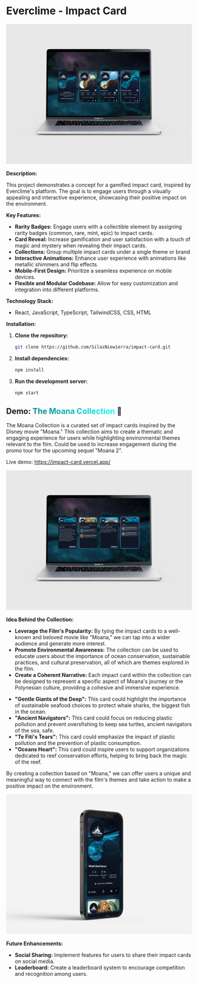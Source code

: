 # Everclime - Impact Card


[![Watch the video](./src/assets/readme/mockup-macbook-reveal.png)](./src/assets/readme/mockup-macbook-reveal.mp4)

<!-- ![alt text](./src/assets/readme/mockup-macbook-reveal.png) -->

**Description:**

This project demonstrates a concept for a gamified impact card, inspired by Everclime's platform. The goal is to engage users through a visually appealing and interactive experience, showcasing their positive impact on the environment.

**Key Features:**

- **Rarity Badges:** Engage users with a collectible element by assigning rarity badges (common, rare, mint, epic) to impact cards.
- **Card Reveal:** Increase gamification and user satisfaction with a touch of magic and mystery when revealing their impact cards.
- **Collections:** Group multiple impact cards under a single theme or brand
- **Interactive Animations:** Enhance user experience with animations like metallic shimmers and flip effects.
- **Mobile-First Design:** Prioritize a seamless experience on mobile devices.
- **Flexible and Modular Codebase:** Allow for easy customization and integration into different platforms.

**Technology Stack:**

* React, JavaScript, TypeScript, TailwindCSS, CSS, HTML

**Installation:**

1. **Clone the repository:**
   ```bash
   git clone https://github.com/SilasNiewierra/impact-card.git
   ```
2. **Install dependencies:**
   ```bash
   npm install
   ```
3. **Run the development server:**
   ```bash
   npm start
   ```

## Demo:<span style="background: linear-gradient(90deg, rgba(0,128,128,1) 0%, rgba(0,255,255,1) 100%); -webkit-background-clip: text; -webkit-text-fill-color: transparent;"> The Moana Collection </span>:whale2:

The Moana Collection is a curated set of impact cards inspired by the Disney movie "Moana." This collection aims to create a thematic and engaging experience for users while highlighting environmental themes relevant to the film. Could be used to increase engagement during the promo tour for the upcoming sequel "Moana 2".

Live demo: https://impact-card.vercel.app/

![alt text](./src/assets/readme/mockup-macbook-back.png)

**Idea Behind the Collection:**

* **Leverage the Film's Popularity:** By tying the impact cards to a well-known and beloved movie like "Moana," we can tap into a wider audience and generate more interest.
* **Promote Environmental Awareness:** The collection can be used to educate users about the importance of ocean conservation, sustainable practices, and cultural preservation, all of which are themes explored in the film.
* **Create a Coherent Narrative:** Each impact card within the collection can be designed to represent a specific aspect of Moana's journey or the Polynesian culture, providing a cohesive and immersive experience.

**<Example Impact Cards>**

* **"Gentle Giants of the Deep":** This card could highlight the importance of sustainable seafood choices to protect whale sharks, the biggest fish in the ocean.
* **"Ancient Navigators":** This card could focus on reducing plastic pollution and prevent oversfishing to keep sea turtles, ancient navigators of the sea, safe.
* **"Te Fiti's Tears":** This card could emphasize the impact of plastic pollution and the prevention of plastic consumption.
* **"Oceans Heart":** This card could inspire users to support organizations dedicated to reef conservation efforts, helping to bring back the magic of the reef.

By creating a collection based on "Moana," we can offer users a unique and meaningful way to connect with the film's themes and take action to make a positive impact on the environment.

![alt text](./src/assets/readme/mockup-iphone.png)


**Future Enhancements:**

* **Social Sharing:** Implement features for users to share their impact cards on social media.
* **Leaderboard:** Create a leaderboard system to encourage competition and recognition among users.
